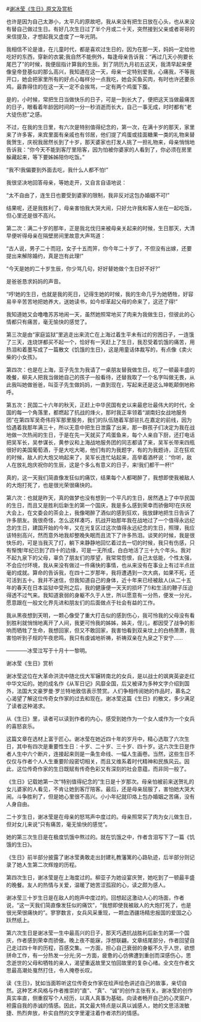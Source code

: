 #[谢冰莹《生日》原文及赏析](https://www.vrrw.net/wx/8906.html)

也许是因为自己太渺小，太平凡的原故吧，我从来没有把生日放在心头，也从来没有替自己做过生日。有好几次生日过了半个月或二十天，突然接到父亲或者哥哥的来信提及，才想起我又虚度了一年光阴。

我相信不论是谁，在儿童时代，都是喜欢过生日的，因为在那一天，妈妈一定给他吃好的东西，穿新的衣裳;我自然不能例外，每逢母亲告诉我：“再过几天小狗要长尾巴了”的时候，我便屈指计算我的生辰。到了阴历九月初五这天，我清早起来便像皇帝登基似的那么高兴，我知道在这一天，母亲一定特别爱我，心痛我，不等我开口，她会把家里所有的好点心每样分一点我吃，她会买鱼买肉，有时也许还要杀鸡，最靠得住的在这一天一定不会挨骂，一定有两个鸡蛋下腹。

是的，小时候，常把生日当做快乐的日子，可是一到长大了，便把这天当做最痛苦的日子，眼看着年龄因时间的一分一秒消逝而长大，自己一事无成，时时都有“老大徒伤悲”之感。



不过，在我的生日里，有六次是特别值得纪念的，第一次，在满十岁的那天，家里来了许多客，来宾里面有亲戚也有邻居，他们提了鸡蛋或挂面糖果一类的礼物来替我贺生，庆祝我居然长到了十岁，那天婆家也打发人挑了一担礼物来，母亲悄悄地告诉我：“你今天不能到客厅里陪客，因为怕被你婆家的人看到了，你必须在房里躲藏起来，等下要姊姊陪你吃饭。”

“我不!我偏要到外面去吃，我什么人都不怕!”

我很坚决地回答母亲，等她走开，又自言自语地说：

“太不自由了，连生日也要受到婆家的限制，我非反对这包办婚姻不可!”

结果呢，还是我胜利了，母亲害怕我大哭大闹，只好允许我和客人坐在一起吃饭，但心里还是很不高兴。

第二次：满二十岁的那年，正是我北伐归来被母亲关起来的时候，生日那天，大清早便听得母亲在隔壁房间里故意大声骂道：

“古人说，男子二十而冠，女子十五而笄，你今年二十岁了，不但没有出嫁，还要提出来解除婚约，真是岂有此理!”

“今天是她的二十岁生辰，你少骂几句，好好替她做个生日好不好?”

是爸爸恳求妈妈的声音。

“哼!她的生日，也就是我的死日，记得生她的时候，我的生命几乎为她牺牲，好容易辛辛苦苦地把她养大，送她读书，如今却革起父母的命来了，这还了得!”

我知道她又会噜噜苏苏地闹一天，虽然她照常地买了肉来为我做生日，但彼此的心情都只有痛苦，毫无愉快的感觉了。

第三次是由“家庭监狱”里逃走出来流亡在上海过着生平未有过的穷困日子，一连饿了三天，连烧饼都买不起一个，恰好有一天赶上了生日，我忍受着饥饿的痛苦，用热泪和着墨写成了一篇散文《饥饿的生日》，这是用童话体裁写的，有点像《卖火柴的小女孩》。

第四次：也是在上海，亚子先生为我请了一桌朋友替我做生日，吃了一顿最丰盛的晚餐，柳夫人把我当做她自己的孩子一般看待，还替我取了一个名字叫做无畏，从此我叫她做爸爸，叫亚子先生做妈妈，一直到现在，写起来还是这么坤乾颠倒地称呼。

第五次：民国二十六年的秋天，正赶上中华民国有史以来最悲壮最伟大的时代，全国的每一个角落里，都燃起了抗战的烽火，那时我正率领着“湖南妇女战地服务团”在第四军吴奇伟将军那里服务，我们的队伍随着军部驻扎在嘉定的前线，因为恰遇着我那年满三十，所以无意中把生日泄露了出来，那一群孩子们决定为我在战地做一次热闹的生日，于是在先一天就买了鸡蛋鱼来，每个人亲自下厨，还打电话把吴军长，吴参谋长，黄参议和上海战地服务团的同志都请了来，吴军长带来四瓶很好的美国葡萄酒，于是大吃大喝，他们有的为我题字，有的为我题诗，正在狂欢的时候，敌人的大炮又响起来了，吴军长连忙站起来，高举着酒杯说：“你听，敌人在放礼炮庆祝你的生辰，这是个多么有意义的日子，来!我们都干一杯!”

真的，这一天我们简直像发狂似的痛饮，结果每个人都喝醉了，我想即使我被敌人的大炮打死了，也是很光荣很痛快的。

第六次：也就是昨天，真的做梦也没有想到一个平凡的生日，居然遇上了中华民国的生日，而且又是胜利后新生的第一个国庆，我是多么感到荣幸而骄傲呵!在庆祝大会上，在文委会的茶会上，我像喝醉了酒似的感到狂欢，我放肆地把生日告诉了许多朋友。我很奇怪，怎么这样凑巧，抗战开始那年我在战地过了一个值得永远纪念的生日，建国开始的今年，又在光复区过这次值得永远纪念的生日，照理，我应该特别高兴，然而意外地我却整晚失眠而且流下了许多热泪。谈笑的时候，我是很快乐的，可是当我灭了灯，躺下来静静地回忆着过去一切的时候，我只有伤感，只有惭愧!年纪已到了四十的边缘，可是一无所成，白白地活了三十九个年头。我对不起九泉下的父母，辜负了朋友们的厚望，我常常怨恨，自己太低能，个性太强，不会应付环境，我从来没有做过一件痛快的事情，也从来没有在事业上有过半点丝毫的成就。算命的告诉我，在四十二岁那年，我将遭遇到一次大病，如果不死，还可活到五十。我并不迷信，但我知道自己的身体，近十年来已经被敌人(从二十五年的春天在日本监狱中受刑之后，我的健康便一天天的损坏了!)和生活的鞭子压迫得透不过气来。我知道衰弱的身躯不久于人世，所以愿意有一分热，便发一分光，愿意跟在一般文化界先进和朋友们的后面做点于社会有益的工作。

我从黑夜想到天明，一颗心像受了重大打击似的感到伤心，我可怜我的父母没有看到胜利就悄悄地离开了人间，我更可怜我的姊姊，姊夫，侄儿，都因受了战争的影响而牺牲了生命，我想回家，但又不敢回家，我害怕看到双亲坟上的白杨萧萧，我害怕听到子规的午夜悲鸣，我只有虔诚地祈祷，祈祷双亲在九泉之下安宁……

————冰莹泣写于十月十一黎明。

谢冰莹《生日》赏析

谢冰莹这位在大革命洪流中随北伐大军辗转南北的女兵，是以战士的飒爽英姿走红中华文坛的。她的成名作《从军日记》风靡全国，后又被译为多种文字介绍到国外，法国大文豪罗曼·罗兰特地致信表示赞赏。人们争相传阅她的作品时，慕名之心渴望了解这位传奇女作家的过去和现在。谢冰莹这篇《生日》的散文，多少满足了读者这种渴求。

从《生日》里，读者可以读到作者的内心，感受到她作为一个女人或作为一个女兵的喜怒哀乐。

这篇文章在选材上富于匠心。谢冰莹在她近四十年的岁月中，精心选取了六次生日，其中有四次是重要性生日：十岁、二十岁、三十岁、四十岁。这六次生日是作者人生中六个断片，连接起来则是一条生命线、一幅人生画卷。当然，这些生日不仅仅与作者个人人生重要阶段密切相关，而且又维系着时代精神和民族风云。因此，这位传奇作家的生日既赋有传奇色彩又有深刻的社会意蕴，而非同一般了。

《生日》记载她第一次“特别值得纪念的”生日是十岁那次。母亲怕被前来送贺礼的女儿婆家的人看见，不肯让她到客厅陪客。最后，还是母亲屈服了，害怕她大哭大闹。斗争胜利了，但是她心里很不高兴。小小年纪就印烙上包办婚姻之苦痛，没有人身自由。

二十岁生日，谢冰莹是在母亲的怒骂声中度过的。母亲照常买了肉为女儿做生日，但对女儿来说“只有痛苦，毫无愉快的感觉”。

她的第三次生日是在极度饥饿中熬过的。就在饥饿之中，作者含泪写下了一篇《饥饿的生日》。

《生日》前半部分披露了谢冰莹勇敢走出封建礼教藩篱的心路轨迹，后半部分则记录了她人生第二次辉煌的历程。

第四次生日，谢冰莹是在上海度过的。柳亚子为她设宴庆贺，她吃到了一顿最丰盛的晚餐。友人的热情与关爱，温暖了她苦涩孤寂的心，读之颇为感人。

谢冰莹三十岁生日是在敌人的炮声中度过的。回想起这激动人心的场面，作者说，“这一天我们简直像发狂似的痛饮”，“我想即使我被敌人的大炮打死了，也是很光荣很痛快的”。寥寥数言，女兵风采重现，一颗血洒疆场精忠报国的爱国之心跃然纸上。

第六次生日是谢冰莹一生中最高兴的日子，那天巧遇抗战胜利后新生的第一个国庆，作者感到荣幸而骄傲。晚上夜不能寐，浮想联翩。文章结尾部分，作者回望自己走过四十年的历程，百感交集。一方面，担心自己衰弱的身躯不久于人世，欲想拼命工作，有一分热发一分光;另一方面，疲惫的心仿佛遭到重创而深感伤心，思念逝世的父母和牺牲的亲人，渴望重返故里又怕回故里的复杂心绪。全文在作者文思最高潮处戛然打住，令人掩卷长叹。

读《生日》，犹如当面聆听这位传奇女作家在绘声绘色讲述自己的故事，亲切自然。这种艺术风格与作者推崇的“直”、“真”、“诚”的创作主张有关。谢冰莹的创作真实率直，侧重叙写个人经历，以真人真事为基础，向读者畅开自己的心灵窗户，袒露自我的赤诚的情感。因此，其文最大特点是以真以诚感人，她的文思活泼敏捷、热烈奔放，朴实自然的文字里灌注着作者浓烈的情感。

